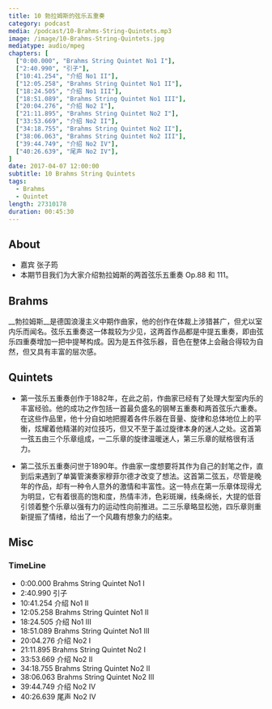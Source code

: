 ```yaml
---
title: 10 勃拉姆斯的弦乐五重奏
category: podcast
media: /podcast/10-Brahms-String-Quintets.mp3
image: /image/10-Brahms-String-Quintets.jpg
mediatype: audio/mpeg
chapters: [
  ["0:00.000", "Brahms String Quintet No1 I"],
  ["2:40.990", "引子"],
  ["10:41.254", "介绍 No1 II"],
  ["12:05.258", "Brahms String Quintet No1 II"],
  ["18:24.505", "介绍 No1 III"],
  ["18:51.089", "Brahms String Quintet No1 III"],
  ["20:04.276", "介绍 No2 I"],
  ["21:11.895", "Brahms String Quintet No2 I"],
  ["33:53.669", "介绍 No2 II"],
  ["34:18.755", "Brahms String Quintet No2 II"],
  ["38:06.063", "Brahms String Quintet No2 III"],
  ["39:44.749", "介绍 No2 IV"],
  ["40:26.639", "尾声 No2 IV"],
]
date: 2017-04-07 12:00:00
subtitle: 10 Brahms String Quintets
tags:
  - Brahms
  - Quintet
length: 27310178
duration: 00:45:30
---
```

## About
- 嘉宾 张子筠
- 本期节目我们为大家介绍勃拉姆斯的两首弦乐五重奏 Op.88 和 111。

## Brahms
__勃拉姆斯__是德国浪漫主义中期作曲家，他的创作在体裁上涉猎甚广，但尤以室内乐而闻名。弦乐五重奏这一体裁较为少见，这两首作品都是中提五重奏，即由弦乐四重奏增加一把中提琴构成。因为是五件弦乐器，音色在整体上会融合得较为自然，但又具有丰富的层次感。

<!--more-->

## Quintets
- 第一弦乐五重奏创作于1882年，在此之前，作曲家已经有了处理大型室内乐的丰富经验。他的成功之作包括一首最负盛名的钢琴五重奏和两首弦乐六重奏。在这些作品里，他十分自如地把握着各件乐器在音量、旋律和总体地位上的平衡，炫耀着他精湛的对位技巧，但又不至于盖过旋律本身的迷人之处。这首第一弦五由三个乐章组成，一二乐章的旋律温暖迷人，第三乐章的赋格很有活力。

- 第二弦乐五重奏问世于1890年。作曲家一度想要将其作为自己的封笔之作，直到后来遇到了单簧管演奏家穆菲尔德才改变了想法。这首第二弦五，尽管是晚年的作品，却有一种令人意外的激情和丰富性。这一特点在第一乐章体现得尤为明显，它有着很高的饱和度，热情丰沛，色彩斑斓，线条绵长，大提的低音引领着整个乐章以强有力的运动性向前推进。二三乐章略显松弛，四乐章则重新提振了情绪，给出了一个风趣有想象力的结束。

## Misc
### TimeLine
- 0:00.000 Brahms String Quintet No1 I
- 2:40.990 引子
- 10:41.254 介绍 No1 II
- 12:05.258 Brahms String Quintet No1 II
- 18:24.505 介绍 No1 III
- 18:51.089 Brahms String Quintet No1 III
- 20:04.276 介绍 No2 I
- 21:11.895 Brahms String Quintet No2 I
- 33:53.669 介绍 No2 II
- 34:18.755 Brahms String Quintet No2 II
- 38:06.063 Brahms String Quintet No2 III
- 39:44.749 介绍 No2 IV
- 40:26.639 尾声 No2 IV
